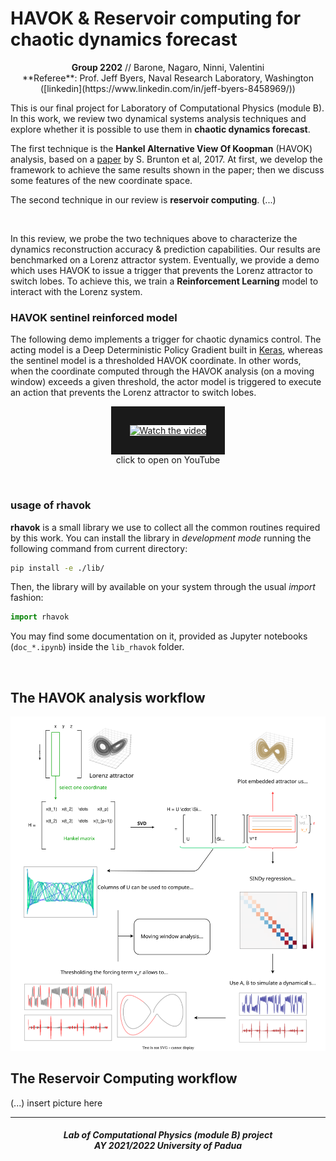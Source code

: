 # HAVOK & Reservoir computing for chaotic dynamics forecast

<p align="center"><b>Group 2202</b> // Barone, Nagaro, Ninni, Valentini<br>
**Referee**: Prof. Jeff Byers, Naval Research Laboratory, Washington ([linkedin](https://www.linkedin.com/in/jeff-byers-8458969/))
</p>

This is our final project for Laboratory of Computational Physics (module B). In this work, we review two dynamical systems analysis techniques and explore whether it is possible to use them in **chaotic dynamics forecast**.

The first technique is the **Hankel Alternative View Of Koopman** (HAVOK) analysis, based on a [paper](https://www.nature.com/articles/s41467-017-00030-8) by S. Brunton et al, 2017. At first, we develop the framework to achieve the same results shown in the paper; then we discuss some features of the new coordinate space.

The second technique in our review is **reservoir computing**. (...)

<br>

In this review, we probe the two techniques above to characterize the dynamics reconstruction accuracy & prediction capabilities. Our results are benchmarked on a Lorenz attractor system. Eventually, we provide a demo which uses HAVOK to issue a trigger that prevents the Lorenz attractor to switch lobes. To achieve this, we train a **Reinforcement Learning** model to interact with the Lorenz system.

### HAVOK sentinel reinforced model

The following demo implements a trigger for chaotic dynamics control. The acting model is a Deep Deterministic Policy Gradient built in [Keras](https://keras.io/examples/rl/ddpg_pendulum/), whereas the sentinel model is a thresholded HAVOK coordinate. In other words, when the coordinate computed through the HAVOK analysis (on a moving window) exceeds a given threshold, the actor model is triggered to execute an action that prevents the Lorenz attractor to switch lobes.

<p align="center">
<a href="https://youtu.be/KdFz_q_qo3w" target="_blank">
 <img src="https://i3.ytimg.com/vi/KdFz_q_qo3w/maxresdefault.jpg" alt="Watch the video" width="440"  border="30" />
 <br>
 </a>
 click to open on YouTube
</p>

<br>

### usage of rhavok

**rhavok** is a small library we use to collect all the common routines required by this work. You can install the library in *development mode* running the following command from current directory:
```bash
pip install -e ./lib/
```
Then, the library will by available on your system through the usual *import* fashion:
```python
import rhavok
```
You may find some documentation on it, provided as Jupyter notebooks (`doc_*.ipynb`) inside the `lib_rhavok` folder.

<br>

## The HAVOK analysis workflow

![workflow_havok](./img/workflow_havok.svg)

## The Reservoir Computing workflow

(...) insert picture here

***

<h5 align="center">Lab of Computational Physics (module B) project<br>AY 2021/2022 University of Padua</h5>

<p align="center">
  <img src="https://user-images.githubusercontent.com/62724611/166108149-7629a341-bbca-4a3e-8195-67f469a0cc08.png" alt="" height="70"/>
  &emsp;
  <img src="https://user-images.githubusercontent.com/62724611/166108076-98afe0b7-802c-4970-a2d5-bbb997da759c.png" alt="" height="70"/>
</p>
